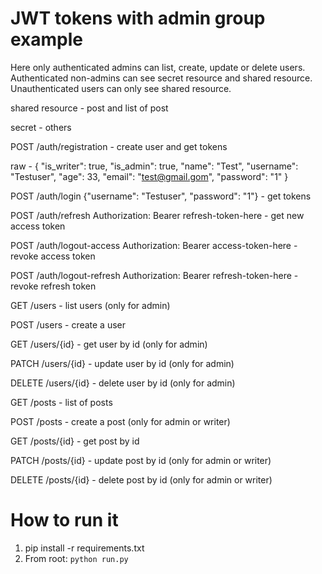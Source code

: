 # JWT tokens with admin group example
Here only authenticated admins can list, create, update or delete users.
Authenticated non-admins can see secret resource and shared resource.
Unauthenticated users can only see shared resource.

shared resource - post and list of post

secret - others

POST /auth/registration - create user and get tokens


raw - {
        "is_writer": true,
        "is_admin": true,
        "name": "Test",
        "username": "Testuser",
        "age": 33,
        "email": "test@gmail.gom",
        "password": "1"
}  

POST /auth/login {"username": "Testuser", "password": "1"}  - get tokens

POST /auth/refresh Authorization: Bearer refresh-token-here  - get new access token

POST /auth/logout-access Authorization: Bearer access-token-here  - revoke access token

POST /auth/logout-refresh Authorization: Bearer refresh-token-here  - revoke refresh token

GET /users  - list users (only for admin)

POST /users  - create a user

GET /users/{id}  - get user by id (only for admin)

PATCH /users/{id}  - update user by id (only for admin)

DELETE /users/{id}  - delete user by id (only for admin)

GET /posts  - list of posts 

POST /posts  - create a post (only for admin or writer)

GET /posts/{id}  - get post by id

PATCH /posts/{id}  - update post by id (only for admin or writer)

DELETE /posts/{id}  - delete post by id (only for admin or writer)


# How to run it
1. pip install -r requirements.txt
2. From root:
```python run.py```
